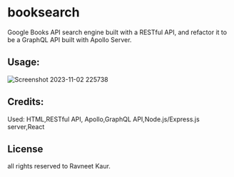 # booksearch
Google Books API search engine built with a RESTful API, and refactor it to be a GraphQL API built with Apollo Server.







## Usage:

 ![Screenshot 2023-11-02 225738](https://github.com/Neetk962/booksearch/assets/131637944/20b57360-3d30-44a0-b193-dd9417620c02)






## Credits:
Used: HTML,RESTful API, Apollo,GraphQL API,Node.js/Express.js server,React

## License 
all rights reserved to Ravneet Kaur.
